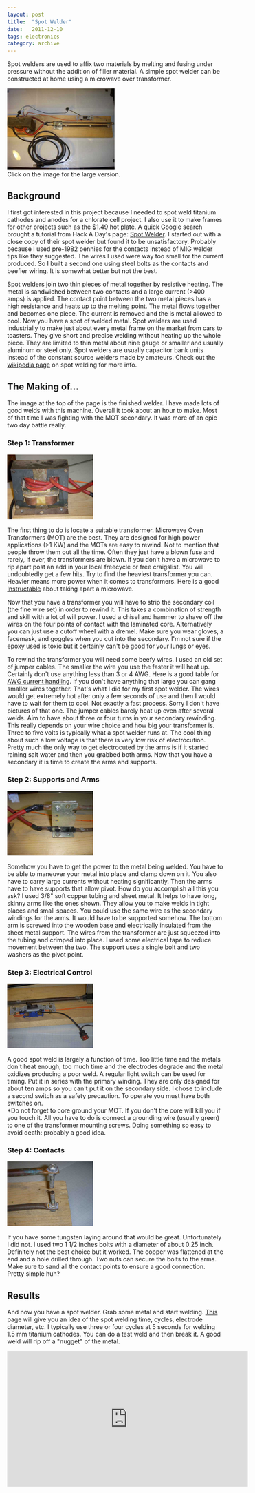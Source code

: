 ```yaml
---
layout: post
title:  "Spot Welder"
date:   2011-12-10
tags: electronics
category: archive
---
```

Spot welders are used to affix two materials by melting and fusing under pressure without the addition of filler material. A simple spot welder can be constructed at home using a microwave over transformer.
<!--more-->

<div id="conhead">
	<a href="/assets/img/full.JPG"><img src="/assets/img/full_s.JPG" width="250" alt="Spotwelder Image Overview"></a>
	<br>Click on the image for the large version.
</div>

<h2>Background</h2>
<p>I first got interested in this project because I needed to spot weld titanium cathodes and anodes for a chlorate cell project. I also use it to make frames for other projects such as the $1.49 hot plate</a>. A quick Google search brought a tutorial from Hack A Day's page: <a target="new_window" href="http://hackaday.com/2009/06/23/how-to-build-your-own-spot-welder/">Spot Welder</a>. I started out with a close copy of their spot welder but found it to be unsatisfactory. Probably because I used pre-1982 pennies for the contacts instead of MIG welder tips like they suggested. The wires I used were way too small for the current produced. So I built a second one using steel bolts as the contacts and beefier wiring. It is somewhat better but not the best.</p>
<p>Spot welders join two thin pieces of metal together by resistive heating. The metal is sandwiched between two contacts and a large current (>400 amps) is applied. The contact point between the two metal pieces has a high resistance and heats up to the melting point. The metal flows together and becomes one piece. The current is removed and the is metal allowed to cool. Now you have a spot of welded metal. Spot welders are used industrially to make just about every metal frame on the market from cars to toasters. They give short and precise welding without heating up the whole piece. They are limited to thin metal about nine gauge or smaller and usually aluminum or steel only. Spot welders are usually capacitor bank units instead of the constant source welders made by amateurs. Check out the <a target="new_window" href="http://en.wikipedia.org/wiki/Spot_welding">wikipedia page</a> on spot welding for more info.</p>

<h2>The Making of...</h2>
<p>The image at the top of the page is the finished welder. I have made lots of good welds with this machine. Overall it took about an hour to make. Most of that time I was fighting with the MOT secondary. It was more of an epic two day battle really.</p>
<h3>Step 1: Transformer</h3>
<a href="/assets/img/transformer.JPG"><img src="/assets/img/transformer_s.JPG" width="200" alt="Rewound Transformer"></a>
<p>The first thing to do is locate a suitable transformer. Microwave Oven Transformers (MOT) are the best. They are designed for high power applications (>1 KW) and the MOTs are easy to rewind. Not to mention that people throw them out all the time. Often they just have a blown fuse and rarely, if ever, the transformers are blown. If you don't have a microwave to rip apart post an add in your local freecycle or free craigslist. You will undoubtedly get a few hits. Try to find the heaviest transformer you can. Heavier means more power when it comes to transformers. Here is a good <a target="new_window" href="http://www.instructables.com/id/How-To-Take-Apart-A-Microwave/">Instructable</a> about taking apart a microwave. </p>
<p>Now that you have a transformer you will have to strip the secondary coil (the fine wire set) in order to rewind it. This takes a combination of strength and skill with a lot of will power. I used a chisel and hammer to shave off the wires on the four points of contact with the laminated core. Alternatively you can just use a cutoff wheel with a dremel. Make sure you wear gloves, a facemask, and goggles when you cut into the secondary. I'm not sure if the epoxy used is toxic but it certainly can't be good for your lungs or eyes.</p>
<p>To rewind the transformer you will need some beefy wires. I used an old set of jumper cables. The smaller the wire you use the faster it will heat up. Certainly don't use anything less than 3 or 4 AWG. Here is a good table for <a target="new_window" href="http://www.powerstream.com/Wire_Size.htm">AWG current handling</a>. If you don't have anything that large you can gang smaller wires together. That's what I did for my first spot welder. The wires would get extremely hot after only a few seconds of use and then I would have to wait for them to cool. Not exactly a fast process. Sorry I don't have pictures of that one. The jumper cables barely heat up even after several welds. Aim to have about three or four turns in your secondary rewinding. This really depends on your wire choice and how big your transformer is. Three to five volts is typically what a spot welder runs at. The cool thing about such a low voltage is that there is very low risk of electrocution. Pretty much the only way to get electrocuted by the arms is if it started raining salt water and then you grabbed both arms. Now that you have a secondary it is time to create the arms and supports.</p>

<h3>Step 2: Supports and Arms</h3>
<a href="/assets/img/supports.JPG"><img src="/assets/img/supports_s.JPG" width="200" alt="Supports"></a>
<p>Somehow you have to get the power to the metal being welded. You have to be able to maneuver your metal into place and clamp down on it. You also have to carry large currents without heating significantly. Then the arms have to have supports that allow pivot. How do you accomplish all this you ask? I used 3/8" soft copper tubing and sheet metal. It helps to have long, skinny arms like the ones shown. They allow you to make welds in tight places and small spaces. You could use the same wire as the secondary windings for the arms. It would have to be supported somehow. The bottom arm is screwed into the wooden base and electrically insulated from the sheet metal support. The wires from the transformer are just squeezed into the tubing and crimped into place. I used some electrical tape to reduce movement between the two. The support uses a single bolt and two washers as the pivot point.
</p>
<h3>Step 3: Electrical Control</h3>
<p><a href="/assets/img/switches.JPG"><img src="/assets/img/switches_s.JPG" width="200" alt="Power Control Switches"></a></p>
<p>A good spot weld is largely a function of time. Too little time and the metals don't heat enough, too much time and the electrodes degrade and the metal oxidizes producing a poor weld. A regular light switch can be used for timing. Put it in series with the primary winding. They are only designed for about ten amps so you can't put it on the secondary side. I chose to include a second switch as a safety precaution. To operate you must have both switches on.
<br>*Do not forget to core ground your MOT. If you don't the core will kill you if you touch it. All you have to do is connect a grounding wire (usually green) to one of the transformer mounting screws. Doing something so easy to avoid death: probably a good idea.</p>
<h3>Step 4: Contacts</h3>
<a href="/assets/img/contacts.JPG"><img src="/assets/img/contacts_s.JPG" width="200" alt="Welding Contacts"></a>
<p>If you have some tungsten laying around that would be great. Unfortunately I did not. I used two 1 1/2 inches bolts with a diameter of about 0.25 inch. Definitely not the best choice but it worked. The copper was flattened at the end and a hole drilled through. Two nuts can secure the bolts to the arms. Make sure to sand all the contact points to ensure a good connection. Pretty simple huh?</p>
<h2>Results</h2>
<p>And now you have a spot welder. Grab some metal and start welding. <a target="new_window" href="http://www.robot-welding.com/Welding_parameters.htm">This</a> page will give you an idea of the spot welding time, cycles, electrode diameter, etc. I typically use three or four cycles at 5 seconds for welding 1.5 mm titanium cathodes. You can do a test weld and then break it. A good weld will rip off a "nugget" of the metal.</p>

<div><iframe width="560" height="315" src="https://www.youtube.com/embed/hr-SQwcQj7E?rel=0" frameborder="0" allowfullscreen></iframe></div>
